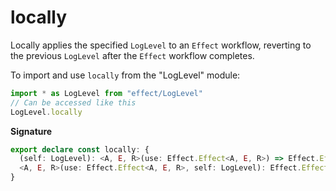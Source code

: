 # locally

Locally applies the specified `LogLevel` to an `Effect` workflow, reverting
to the previous `LogLevel` after the `Effect` workflow completes.

To import and use `locally` from the "LogLevel" module:

```ts
import * as LogLevel from "effect/LogLevel"
// Can be accessed like this
LogLevel.locally
```

**Signature**

```ts
export declare const locally: {
  (self: LogLevel): <A, E, R>(use: Effect.Effect<A, E, R>) => Effect.Effect<A, E, R>
  <A, E, R>(use: Effect.Effect<A, E, R>, self: LogLevel): Effect.Effect<A, E, R>
}
```
